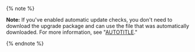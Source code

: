 {% note %}

**Note:** If you've enabled automatic update checks, you don't need to download the upgrade package and can use the file that was automatically downloaded. For more information, see "[AUTOTITLE](/admin/enterprise-management/updating-the-virtual-machine-and-physical-resources/enabling-automatic-update-checks)."

{% endnote %}
